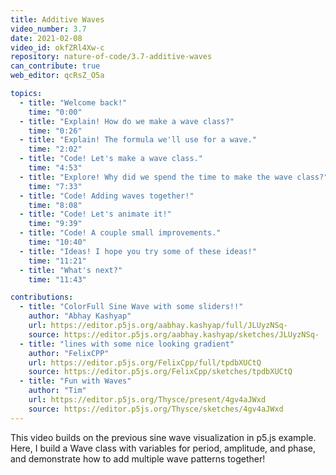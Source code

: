 ```yaml
---
title: Additive Waves
video_number: 3.7
date: 2021-02-08
video_id: okfZRl4Xw-c
repository: nature-of-code/3.7-additive-waves
can_contribute: true
web_editor: qcRsZ_O5a

topics:
  - title: "Welcome back!"
    time: "0:00"
  - title: "Explain! How do we make a wave class?"
    time: "0:26"
  - title: "Explain! The formula we'll use for a wave."
    time: "2:02"
  - title: "Code! Let's make a wave class."
    time: "4:53"
  - title: "Explore! Why did we spend the time to make the wave class?"
    time: "7:33"
  - title: "Code! Adding waves together!"
    time: "8:08"
  - title: "Code! Let's animate it!"
    time: "9:39"
  - title: "Code! A couple small improvements."
    time: "10:40"
  - title: "Ideas! I hope you try some of these ideas!"
    time: "11:21"
  - title: "What's next?"
    time: "11:43"

contributions:
  - title: "ColorFull Sine Wave with some sliders!!"
    author: "Abhay Kashyap"
    url: https://editor.p5js.org/aabhay.kashyap/full/JLUyzNSq-
    source: https://editor.p5js.org/aabhay.kashyap/sketches/JLUyzNSq-
  - title: "lines with some nice looking gradient"
    author: "FelixCPP"
    url: https://editor.p5js.org/FelixCpp/full/tpdbXUCtQ
    source: https://editor.p5js.org/FelixCpp/sketches/tpdbXUCtQ
  - title: "Fun with Waves"
    author: "Tim"
    url: https://editor.p5js.org/Thysce/present/4gv4aJWxd
    source: https://editor.p5js.org/Thysce/sketches/4gv4aJWxd
---
```


This video builds on the previous sine wave visualization in p5.js example. Here, I build a Wave class with variables for period, amplitude, and phase, and demonstrate how to add multiple wave patterns together!
